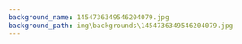 ```yaml
---
background_name: 1454736349546204079.jpg
background_path: img\backgrounds\1454736349546204079.jpg
---
```

